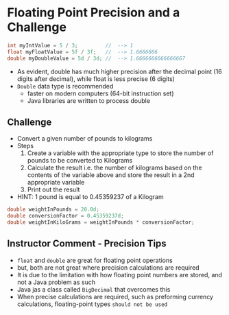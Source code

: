 # Floating Point Precision and a Challenge

```java
int myIntValue = 5 / 3;         //  --> 1
float myFloatValue = 5f / 3f;   //  --> 1.6666666
double myDoubleValue = 5d / 3d; //  --> 1.6666666666666667
```

- As evident, double has much higher precision after the decimal point (16 digits after decimal), while float is less precise (6 digits)
- `Double` data type is recommended
  - faster on modern computers (64-bit instruction set)
  - Java libraries are written to process double

## Challenge

- Convert a given number of pounds to kilograms
- Steps
  1. Create a variable with the appropriate type to store the number of pounds to be converted to Kilograms
  2. Calculate the result i.e. the number of kilograms based on the contents of the variable above and store the result in a 2nd appropriate variable
  3. Print out the result
- HINT: 1 pound is equal to 0.45359237 of a Kilogram

```java
double weightInPounds = 20.0d;
double conversionFactor = 0.45359237d;
double weightInKiloGrams = weightInPounds * conversionFactor;
```

## Instructor Comment - Precision Tips

- `float` and `double` are great for floating point operations
- but, both are not great where precision calculations are required
- It is due to the limitation with how floating point numbers are stored, and not a Java problem as such
- Java jas a class called `BigDecimal` that overcomes this
- When precise calculations are required, such as preforming currency calculations, floating-point types `should not be used`
